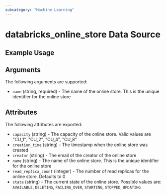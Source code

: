 ```yaml
---
subcategory: "Machine Learning"
---
```

# databricks_online_store Data Source


## Example Usage


## Arguments
The following arguments are supported:
* `name` (string, required) - The name of the online store. This is the unique identifier for the online store

## Attributes
The following attributes are exported:
* `capacity` (string) - The capacity of the online store. Valid values are "CU_1", "CU_2", "CU_4", "CU_8"
* `creation_time` (string) - The timestamp when the online store was created
* `creator` (string) - The email of the creator of the online store
* `name` (string) - The name of the online store. This is the unique identifier for the online store
* `read_replica_count` (integer) - The number of read replicas for the online store. Defaults to 0
* `state` (string) - The current state of the online store. Possible values are: `AVAILABLE`, `DELETING`, `FAILING_OVER`, `STARTING`, `STOPPED`, `UPDATING`